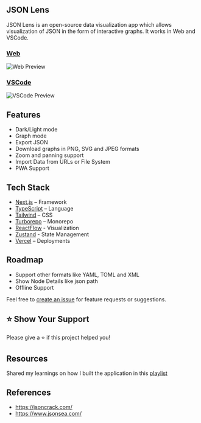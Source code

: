 ## JSON Lens

JSON Lens is an open-source data visualization app which allows visualization of JSON in the form of interactive graphs. It works in Web and VSCode.

### [Web](https://jsonlens.vercel.app/)

![Web Preview](https://github.com/mohitkumartoshniwal/jsonlens/raw/main/assets/web.gif)

### [VSCode](https://marketplace.visualstudio.com/items?itemName=mohitkumartoshniwal.jsonlens)

![VSCode Preview](https://github.com/mohitkumartoshniwal/jsonlens/raw/main/assets/extension.gif)

## Features

- Dark/Light mode
- Graph mode
- Export JSON
- Download graphs in PNG, SVG and JPEG formats
- Zoom and panning support
- Import Data from URLs or File System
- PWA Support

## Tech Stack

- [Next.js](https://nextjs.org/) – Framework
- [TypeScript](https://www.typescriptlang.org/) – Language
- [Tailwind](https://tailwindcss.com/) – CSS
- [Turborepo](https://turbo.build/repo) – Monorepo
- [ReactFlow](https://reactflow.dev/) - Visualization
- [Zustand](https://docs.pmnd.rs/zustand/getting-started/introduction) - State Management
- [Vercel](https://vercel.com/) – Deployments

## Roadmap

- Support other formats like YAML, TOML and XML
- Show Node Details like json path
- Offline Support

Feel free to [create an issue](https://github.com/mohitkumartoshniwal/jsonlens/issues) for feature requests or suggestions.

## ⭐️ Show Your Support

Please give a ⭐️ if this project helped you!

## Resources

Shared my learnings on how I built the application in this [playlist](https://www.youtube.com/playlist?list=PLpM_sf_d5YTP8tXfvK2uxdVYRnMffwMwr)

## References

- https://jsoncrack.com/
- https://www.jsonsea.com/

